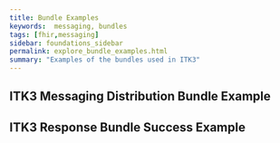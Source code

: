 ```yaml
---
title: Bundle Examples
keywords:  messaging, bundles
tags: [fhir,messaging]
sidebar: foundations_sidebar
permalink: explore_bundle_examples.html
summary: "Examples of the bundles used in ITK3"
---
```




## ITK3 Messaging Distribution Bundle Example ##

<script src="https://gist.github.com/IOPS-DEV/6d9972c89354a0cdd07714464fdb5698.js"></script>

## ITK3 Response Bundle Success Example ##

<script src="https://gist.github.com/IOPS-DEV/7fce3d2e89fb18c91f0581819e1bbaa6.js"></script>


















